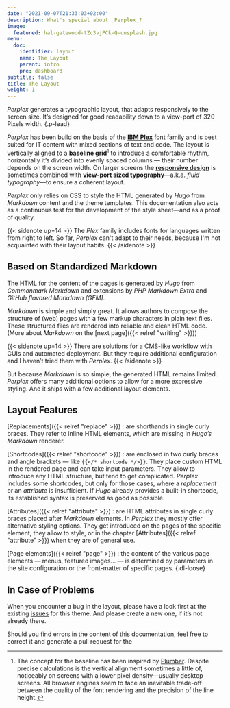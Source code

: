 ```yaml
---
date: "2021-09-07T21:33:03+02:00"
description: What's special about _Perplex_?
image:
  featured: hal-gatewood-tZc3vjPCk-Q-unsplash.jpg
menu:
  doc:
    identifier: layout
    name: The Layout
    parent: intro
    pre: dashboard
subtitle: false
title: The Layout
weight: 1
---
```


*_Perplex_* generates a typographic layout, that adapts responsively to the screen size. It’s designed for good readability down to a view-port of 320 Pixels width.
{.p-lead} <!--more-->

_Perplex_ has been build on the basis of the [**IBM Plex**][plex] font family and is best suited for IT content with mixed sections of text and code. The layout is vertically aligned to a **baseline grid**[^1] to introduce a comfortable rhythm, horizontally it’s divided into evenly spaced columns — their number depends on the screen width. On larger screens the [**responsive design**][rd] is sometimes combined with [**view-port sized typography**][ptres]—a.k.a. _fluid typography_—to ensure a coherent layout.

_Perplex_ only relies on CSS to style the HTML generated by _Hugo_ from _Markdown_ content and the theme templates. This documentation also acts as a continuous test for the development of the style sheet—and as a proof of quality.

{{< sidenote up=14 >}}
The *Plex* family includes fonts for languages written from right to left. So far, _Perplex_ can't adapt to their needs, because I'm not acquainted with their layout habits.
{{< /sidenote >}}

## Based on Standardized Markdown

The HTML for the content of the pages is generated by _Hugo_ from *Commonmark Markdown* and extensions by *PHP Markdown Extra* and *GitHub flavored Markdown (GFM)*.

_Markdown_ is simple and simply great. It allows authors to compose the structure of (web) pages with a few markup characters in plain text files. These structured files are rendered into reliable and clean HTML code. (More about _Markdown_ on the [next page]({{< relref "writing" >}}))

{{< sidenote up=14 >}}
There are solutions for a CMS-like workflow with GUIs and automated deployment. But they require additional configuration and I haven’t tried them with _Perplex_.
{{< /sidenote >}}

But because _Markdown_ is so simple, the generated HTML remains limited. _Perplex_ offers many additional options to allow for a more expressive styling. And it ships with a few additional layout elements.

## Layout Features

[Replacements]({{< relref "replace" >}})
: are shorthands in single curly braces. They refer to inline HTML elements, which are missing in _Hugo’s_ _Markdown_ renderer.

[Shortcodes]({{< relref "shortcode" >}})
: are enclosed in two curly braces and angle brackets — like `{{</* shortcode */>}}`. They place custom HTML in the rendered page and can take input parameters. They allow to introduce any HTML structure, but tend to get complicated. _Perplex_ includes some shortcodes, but only for those cases, where a *replacement* or an *attribute* is insufficient. If _Hugo_ already provides a built-in shortcode, its established syntax is preserved as good as possible.

[Attributes]({{< relref "attribute" >}})
: are HTML attributes in single curly braces placed after _Markdown_ elements. In _Perplex_ they mostly offer alternative styling options. They get introduced on the pages of the specific element, they allow to style, or in the chapter [Attributes]({{< relref "attribute" >}}) when they are of general use.

[Page elements]({{< relref "page" >}})
: the content of the various page elements — menus, featured images... — is determined by parameters in the site configuration or the front-matter of specific pages.
{.dl-loose}

## In Case of Problems

When you encounter a bug in the layout, please have a look first at the existing [issues][issue] for this theme. And please create a new one, if it’s not already there.

Should you find errors in the content of this documentation, feel free to correct it and generate a pull request for the

[^1]: The concept for the baseline has been inspired by [Plumber][plumber]. Despite precise calculations is the vertical alignment sometimes a little of, noticeably on screens with a lower pixel density—usually desktop screens. All browser engines seem to face an inevitable trade-off between the quality of the font rendering and the precision of the line height.

[plumber]: https://jamonserrano.github.io/plumber-sass/
[plex]: https://ibm.com/plex
[rd]: https://alistapart.com/article/responsive-web-design/
[ptres]: https://practicaltypography.com/responsive-web-design.html
[issue]: https://github.com/bowman2001/perplex/issues
